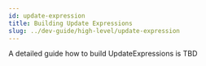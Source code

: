 ```yaml
---
id: update-expression
title: Building Update Expressions
slug: ../dev-guide/high-level/update-expression
---
```


A detailed guide how to build UpdateExpressions is TBD

